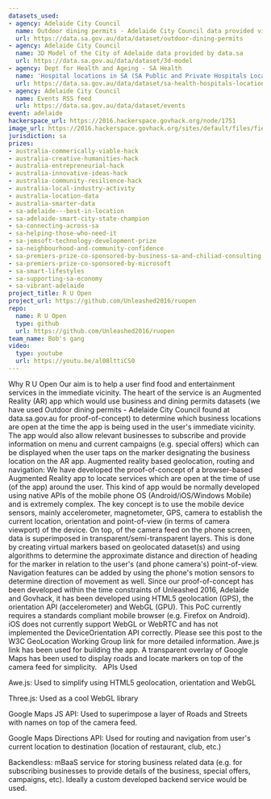 ```yaml
---
datasets_used:
- agency: Adelaide City Council
  name: Outdoor dining permits - Adelaide City Council data provided via data.sa
  url: https://data.sa.gov.au/data/dataset/outdoor-dining-permits
- agency: Adelaide City Council
  name: 3D Model of the City of Adelaide data provided by data.sa
  url: https://data.sa.gov.au/data/dataset/3d-model
- agency: Dept for Health and Ageing - SA Health
  name: 'Hospital locations in SA (SA Public and Private Hospitals Locations):'
  url: https://data.sa.gov.au/data/dataset/sa-health-hospitals-locations
- agency: Adelaide City Council
  name: Events RSS feed
  url: https://data.sa.gov.au/data/dataset/events
event: adelaide
hackerspace_url: https://2016.hackerspace.govhack.org/node/1751
image_url: https://2016.hackerspace.govhack.org/sites/default/files/field/image/ru%20open.png
jurisdiction: sa
prizes:
- australia-commerically-viable-hack
- australia-creative-humanities-hack
- australia-entrepreneurial-hack
- australia-innovative-ideas-hack
- australia-community-resilience-hack
- australia-local-industry-activity
- australia-location-data
- australia-smarter-data
- sa-adelaide---best-in-location
- sa-adelaide-smart-city-state-champion
- sa-connecting-across-sa
- sa-helping-those-who-need-it
- sa-jemsoft-technology-development-prize
- sa-neighbourhood-and-community-confidence
- sa-premiers-prize-co-sponsored-by-business-sa-and-chiliad-consulting
- sa-premiers-prize-co-sponsored-by-microsoft
- sa-smart-lifestyles
- sa-supporting-sa-economy
- sa-vibrant-adelaide
project_title: R U Open
project_url: https://github.com/Unleashed2016/ruopen
repo:
  name: R U Open
  type: github
  url: https://github.com/Unleashed2016/ruopen
team_name: Bob's gang
video:
  type: youtube
  url: https://youtu.be/al08lttiCS0
---
```


Why R U Open
Our aim is to help a user find food and entertainment services in the immediate vicinity. The heart of the service is an Augmented Reality (AR) app which would use business and dining permits datasets (we have used Outdoor dining permits - Adelaide City Council found at data.sa.gov.au for proof-of-concept) to determine which business locations are open at the time the app is being used in the user's immediate vicinity.
The app would also allow relevant businesses to subscribe and provide information on menu and current campaigns (e.g. special offers) which can be displayed when the user taps on the marker designating the business location on the AR app.
Augmented reality based geolocation, routing and navigation:
We have developed the proof-of-concept of a browser-based Augmented Reality app to locate services which are open at the time of use (of the app) around the user. This kind of app would be normally developed using native APIs of the mobile phone OS (Android/iOS/Windows Mobile) and is extremely complex. The key concept is to use the mobile device sensors, mainly accelerometer, magnetometer, GPS, camera to establish the current location, orientation and point-of-view (in terms of camera viewport) of the device. On top, of the camera feed on the phone screen, data is superimposed in transparent/semi-transparent layers. This is done by creating virtual markers based on geolocated dataset(s) and using algorithms to determine the approximate distance and direction of heading for the marker in relation to the user's (and phone camera's) point-of-view. Navigation features can be added by using the phone's motion sensors to determine direction of movement as well.
Since our proof-of-concept has been developed within the time constraints of Unleashed 2016, Adelaide and Govhack, it has been developed using HTML5 geolocation (GPS), the orientation API (accelerometer) and WebGL (GPU). This PoC currently requires a standards compliant mobile browser (e.g. Firefox on Android). iOS does not currently support WebGL or WebRTC and has not implemented the DeviceOrientation API correctly. Please see this post to the W3C GeoLocation Working Group link for more detailed information. Awe.js link has been used for building the app. A transparent overlay of Google Maps has been used to display roads and locate markers on top of the camera feed for simplicity.
 
APIs Used

Awe.js: Used to simplify using HTML5 geolocation, orientation and WebGL


Three.js: Used as a cool WebGL library


Google Maps JS API: Used to superimpose a layer of Roads and Streets with names on top of the camera feed.


Google Maps Directions API: Used for routing and navigation from user's current location to destination (location of restaurant, club, etc.)


Backendless: mBaaS service for storing business related data (e.g. for subscribing businesses to provide details of the business, special offers, campaigns, etc). Ideally a custom developed backend service would be used.